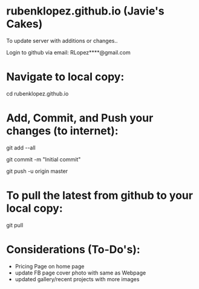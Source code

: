 

# rubenklopez.github.io (Javie's Cakes)
To update server with additions or changes..

Login to github via email: RLopez****@gmail.com

# Navigate to local copy:
cd rubenklopez.github.io

# Add, Commit, and Push your changes (to internet):
git add --all

git commit -m "Initial commit"

git push -u origin master

# To pull the latest from github to your local copy:

git pull

# Considerations (To-Do's):
- Pricing Page on home page
- update FB page cover photo with same as Webpage
- updated gallery/recent projects with more images


